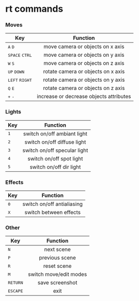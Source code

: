 rt commands
===========

### Moves

|                Key               |                Function                 |
| -------------------------------- |:---------------------------------------:|
| <kbd>A</kbd> <kbd>D</kbd>        | move camera or objects on x axis        |
| <kbd>SPACE</kbd> <kbd>CTRL</kbd> | move camera or objects on y axis        |
| <kbd>W</kbd> <kbd>S</kbd>        | move camera or objects on z axis        |
| <kbd>UP</kbd> <kbd>DOWN</kbd>    | rotate camera or objects on x axis      |
| <kbd>LEFT</kbd> <kbd>RIGHT</kbd> | rotate camera or objects on y axis      |
| <kbd>Q</kbd> <kbd>E</kbd>        | rotate camera or objects on z axis      |
| <kbd>+</kbd> <kbd>-</kbd>        | increase or decrease objects attributes |

### Lights

|     Key      |           Function           |
| ------------ |:----------------------------:|
| <kbd>1</kbd> | switch on/off ambiant light  |
| <kbd>2</kbd> | switch on/off diffuse light  |
| <kbd>3</kbd> | switch on/off specular light |
| <kbd>4</kbd> | switch on/off spot light     |
| <kbd>5</kbd> | switch on/off dir light      |

### Effects

|     Key      |          Function          |
| ------------ |:--------------------------:|
| <kbd>0</kbd> | switch on/off antialiasing |
| <kbd>X</kbd> | switch between effects     |

### Other

|        Key        |        Function        |
| ----------------- |:----------------------:|
| <kbd>N</kbd>      | next scene             |
| <kbd>P</kbd>      | previous scene         |
| <kbd>R</kbd>      | reset scene            |
| <kbd>M</kbd>      | switch move/edit modes |
| <kbd>RETURN</kbd> | save screenshot        |
| <kbd>ESCAPE</kbd> | exit                   |
